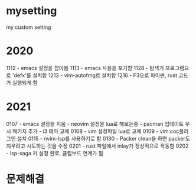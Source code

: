 # mysetting
my custom setting

2020
====
1112 - emacs 설정을 잡아봄 
1113 - emacs 사용을 포기함
1128 - 탐색기 프로그램으로 'defx'를 설치함 
1213 - vim-autofmg르 설치함 
1216 - F3으로 파이썬, rust 코드가 실행되게 함 

2021
====

0107 - emacs 설정을 지움
     - neovim 설정을 lua로 해보는중 
     - pacman 업데이트 무시 패키지 추가 
     - i3 테마 교체
0108 - vim 설정파일 lua로 교체 
0109 - vim coc플러그인 설치
0115 - nvim-lsp를 사용하기로 함
0130 - Packer clean을 하면 packer도 지우려고 시도하는 것을 수정 
0201 - rust 파일에서 inlay가 정상적으로 작동함 
0202 - lsp-saga 키 설정 완료, 클립보드 연계가 됨 
# 문제해결 

